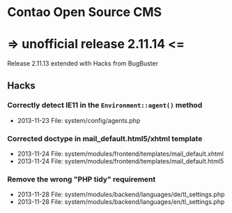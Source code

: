# Contao Open Source CMS 
# => unofficial release 2.11.14 <=

Release 2.11.13 extended with Hacks from BugBuster

## Hacks

### Correctly detect IE11 in the `Environment::agent()` method

* 2013-11-23 File: system/config/agents.php 

### Corrected doctype in mail_default.html5/xhtml template

* 2013-11-24 File: system/modules/frontend/templates/mail_default.xhtml
* 2013-11-24 File: system/modules/frontend/templates/mail_default.html5

### Remove the wrong "PHP tidy" requirement

* 2013-11-28 File: system/modules/backend/languages/de/tl_settings.php
* 2013-11-28 File: system/modules/backend/languages/en/tl_settings.php
 
